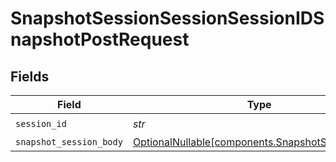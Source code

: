 # SnapshotSessionSessionSessionIDSnapshotPostRequest


## Fields

| Field                                                                                              | Type                                                                                               | Required                                                                                           | Description                                                                                        |
| -------------------------------------------------------------------------------------------------- | -------------------------------------------------------------------------------------------------- | -------------------------------------------------------------------------------------------------- | -------------------------------------------------------------------------------------------------- |
| `session_id`                                                                                       | *str*                                                                                              | :heavy_check_mark:                                                                                 | N/A                                                                                                |
| `snapshot_session_body`                                                                            | [OptionalNullable[components.SnapshotSessionBody]](../../models/components/snapshotsessionbody.md) | :heavy_minus_sign:                                                                                 | N/A                                                                                                |